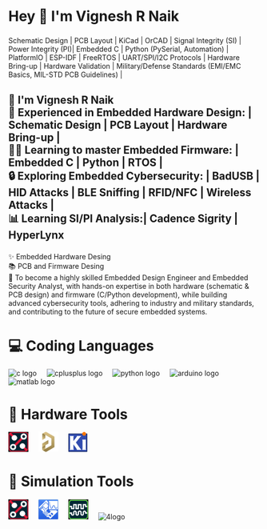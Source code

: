 <h1 align="left">Hey 👋 I'm Vignesh R Naik</h1>

###

<p align="left">Schematic Design | PCB Layout | KiCad | OrCAD | Signal Integrity (SI) | Power Integrity (PI)| Embedded C | Python (PySerial, Automation) | PlatformIO | ESP-IDF | FreeRTOS | UART/SPI/I2C Protocols | Hardware Bring-up | Hardware Validation | Military/Defense Standards (EMI/EMC Basics, MIL-STD PCB Guidelines) |</p>

###

<h2 align="left">👋 I'm Vignesh R Naik<br>🔧 Experienced in Embedded Hardware Design: | Schematic Design | PCB Layout | Hardware Bring-up |<br>👨‍💻 Learning to master Embedded Firmware: | Embedded C | Python | RTOS |<br>🔒 Exploring Embedded Cybersecurity: | BadUSB | HID Attacks | BLE Sniffing | RFID/NFC | Wireless Attacks |<br>📊 Learning SI/PI Analysis:| Cadence Sigrity | HyperLynx</h2>

###

<p align="left">✨ Embedded Hardware Desing<br>📚 PCB and Firmware Desing<br>🎯 To become a highly skilled Embedded Design Engineer and Embedded Security Analyst, with hands-on expertise in both hardware (schematic & PCB design) and firmware (C/Python development), while building advanced cybersecurity tools, adhering to industry and military standards, and contributing to the future of secure embedded systems.</p>

###

<h2 align="left"></h2>

###
<h1 align="left">💻 Coding Languages</h1>
<div align="left">
  <img src="https://cdn.jsdelivr.net/gh/devicons/devicon/icons/c/c-original.svg" height="40" alt="c logo"  />
  <img width="12" />
  <img src="https://cdn.simpleicons.org/c++/00599C" height="40" alt="cplusplus logo"  />
  <img width="12" />
  <img src="https://cdn.jsdelivr.net/gh/devicons/devicon/icons/python/python-original.svg" height="40" alt="python logo"  />
  <img width="12" />
  <img src="https://cdn.jsdelivr.net/gh/devicons/devicon/icons/arduino/arduino-original.svg" height="40" alt="arduino logo"  />
  <img width="12" />
  <img src="https://cdn.jsdelivr.net/gh/devicons/devicon/icons/matlab/matlab-original.svg" height="40" alt="matlab logo"  />
</div>


###
<h1 align="left">📱 Hardware Tools</h1>
<div align="left">
  <img src="https://github.com/naikvigg129/naikvigg129/blob/2ba12bece7b3c9db7731be040b33ec6059219679/Images/SM_tool/1.png" height="40" alt="1logo"  />
  <img width="12" />
  <img src="https://github.com/naikvigg129/naikvigg129/blob/2ba12bece7b3c9db7731be040b33ec6059219679/Images/HW_tool/2.png" height="40" alt="2logo"  />
  <img width="12" />
  <img src="https://github.com/naikvigg129/naikvigg129/blob/2ba12bece7b3c9db7731be040b33ec6059219679/Images/HW_tool/3.png" height="40" alt="3logo"  />
</div>


###
<h1 align="left">🧰 Simulation Tools</h1>
<div align="left">
  <img src="https://github.com/naikvigg129/naikvigg129/blob/2ba12bece7b3c9db7731be040b33ec6059219679/images/SM_tool/1.png" height="40" alt="1logo"  />
  <img width="12" />
  <img src="https://github.com/naikvigg129/naikvigg129/blob/2ba12bece7b3c9db7731be040b33ec6059219679/images/SM_tool/2.png" height="40" alt="2logo"  />
  <img width="12" />
  <img src="https://github.com/naikvigg129/naikvigg129/blob/2ba12bece7b3c9db7731be040b33ec6059219679/images/SM_tool/3.png" height="40" alt="3logo"  />
  <img width="12" />
  <img src="https://github.com/naikvigg129/naikvigg129/blob/2ba12bece7b3c9db7731be040b33ec6059219679/images/SM_tool/4.png" height="40" alt="4logo"  />
</div>


